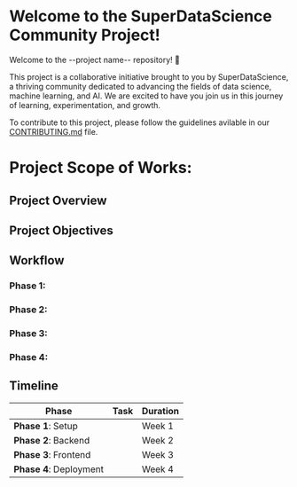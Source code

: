 # Welcome to the SuperDataScience Community Project!
Welcome to the --project name-- repository! 🎉

This project is a collaborative initiative brought to you by SuperDataScience, a thriving community dedicated to advancing the fields of data science, machine learning, and AI. We are excited to have you join us in this journey of learning, experimentation, and growth.

To contribute to this project, please follow the guidelines avilable in our [CONTRIBUTING.md](CONTRIBUTING.md) file.

# Project Scope of Works:

## Project Overview


## Project Objectives


## Workflow

### **Phase 1:**

### **Phase 2:**

### **Phase 3:**

### **Phase 4:**

## Timeline

| **Phase**  | **Task**                    | **Duration** |
|------------|-----------------------------|--------------|
| **Phase 1**: Setup |                     |  Week 1      |
| **Phase 2**: Backend |                   |  Week 2      |
| **Phase 3**: Frontend |                  |  Week 3      |
| **Phase 4**: Deployment |                |  Week 4      |

